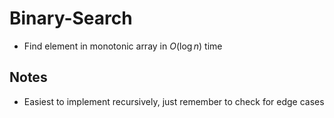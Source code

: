 # Binary-Search

- Find element in monotonic array in $O(\log n)$ time

## Notes

- Easiest to implement recursively, just remember to check for edge cases
